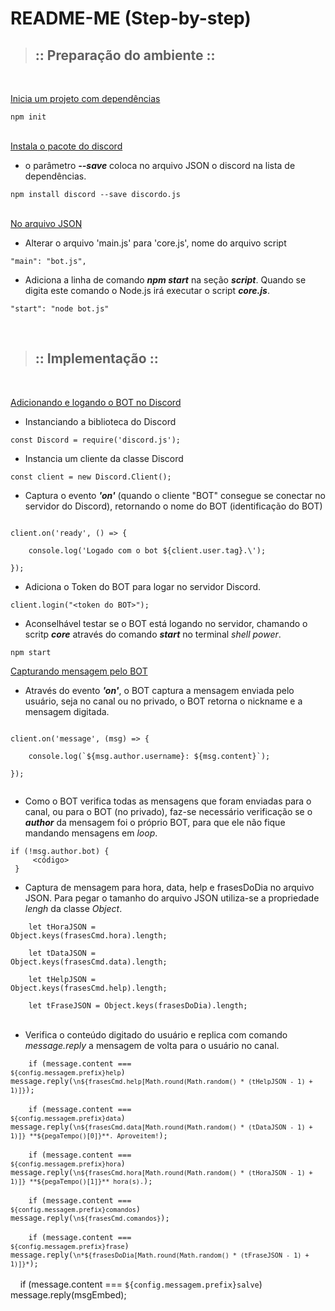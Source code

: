 # README-ME (Step-by-step)

>## :: Preparação do ambiente ::
<br>

<u>Inicia um projeto com dependências</u>
<br>

```npm init```<br><br>

<u>Instala o pacote do discord</u>
<br>

- o parâmetro ***--save*** coloca no arquivo JSON o discord na lista de dependências.

```npm install discord --save discordo.js```<br><br>

<u>No arquivo JSON</u>
<br>

- Alterar o arquivo 'main.js' para 'core.js', nome do arquivo script

```"main": "bot.js",```<br>

- Adiciona a linha de comando ***npm start*** na seção ***script***. Quando se digita este comando o Node.js irá executar o script ***core.js***.

```"start": "node bot.js"```<br>

<br>

>## :: Implementação ::
<br>

<u>Adicionando e logando o BOT no Discord</u><br>

- Instanciando a biblioteca do Discord

```const Discord = require('discord.js');```<br>

- Instancia um cliente da classe Discord

```const client = new Discord.Client();```<br>

- Captura o evento ***'on'*** (quando o cliente "BOT" consegue se conectar no servidor do Discord), retornando o nome do BOT (identificação do BOT)

<code>
client.on('ready', () => { <br>
&nbsp;&nbsp;&nbsp;&nbsp;console.log('Logado com o bot ${client.user.tag}.\'); <br>
});
</code><p>

- Adiciona o Token do BOT para logar no servidor Discord.

```client.login("<token do BOT>");```<br>

- Aconselhável testar se o BOT está logando no servidor, chamando o scritp ***core*** através do comando ***start*** no terminal *shell power*.

```npm start```<br>

<u>Capturando mensagem pelo BOT</u><br>

- Através do evento ***'on'***, o BOT captura a mensagem enviada pelo usuário, seja no canal ou no privado, o BOT retorna o nickname e a mensagem digitada.

<code>
client.on('message', (msg) => {<br>
&nbsp;&nbsp;&nbsp;&nbsp;console.log(`${msg.author.username}: ${msg.content}`);<br>
});<br>
</code>

- Como o BOT verifica todas as mensagens que foram enviadas para o canal, ou para o BOT (no privado), faz-se necessário verificação se o ***author*** da mensagem foi o próprio BOT, para que ele não fique mandando mensagens em <em>loop</em>.

<code>if (!msg.author.bot) {<br>
&nbsp;&nbsp;&nbsp;&nbsp;<código><br>
}</code>

- Captura de mensagem para hora, data, help e frasesDoDia no  arquivo JSON. Para pegar o tamanho do arquivo JSON utiliza-se a propriedade <em>lengh</em> da classe <em>Object</em>.

<code>&nbsp;&nbsp;&nbsp;&nbsp;let tHoraJSON = Object.keys(frasesCmd.hora).length;</code><br>

<code>&nbsp;&nbsp;&nbsp;&nbsp;let tDataJSON = Object.keys(frasesCmd.data).length;</code><br>

<code>&nbsp;&nbsp;&nbsp;&nbsp;let tHelpJSON = Object.keys(frasesCmd.help).length;</code><br>

<code>&nbsp;&nbsp;&nbsp;&nbsp;let tFraseJSON = Object.keys(frasesDoDia).length;
</code><br>

- Verifica o conteúdo digitado do usuário e replica com comando <em>message.reply</em> a mensagem de volta para o usuário no canal.

<code>&nbsp;&nbsp;&nbsp;&nbsp;if (message.content === `${config.messagem.prefix}help`) message.reply(`\n${frasesCmd.help[Math.round(Math.random() * (tHelpJSON - 1) + 1)]}`);</code><br><br>
<code>&nbsp;&nbsp;&nbsp;&nbsp;if (message.content === `${config.messagem.prefix}data`) message.reply(`\n${frasesCmd.data[Math.round(Math.random() * (tDataJSON - 1) + 1)]} **${pegaTempo()[0]}**. Aproveitem!`);</code><br><br>
<code>&nbsp;&nbsp;&nbsp;&nbsp;if (message.content === `${config.messagem.prefix}hora`) message.reply(`\n${frasesCmd.hora[Math.round(Math.random() * (tHoraJSON - 1) + 1)]} **${pegaTempo()[1]}** hora(s).`);</code><br><br>
<code>&nbsp;&nbsp;&nbsp;&nbsp;if (message.content === `${config.messagem.prefix}comandos`) message.reply(`\n${frasesCmd.comandos}`);</code><br><br>
<code>&nbsp;&nbsp;&nbsp;&nbsp;if (message.content === `${config.messagem.prefix}frase`) message.reply(`\n*${frasesDoDia[Math.round(Math.random() * (tFraseJSON - 1) + 1)]}*`);</code><br><br>
&nbsp;&nbsp;&nbsp;&nbsp;if (message.content === `${config.messagem.prefix}salve`) message.reply(msgEmbed);</code>